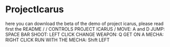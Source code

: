 # ProjectIcarus
here you can download the beta of the demo of project icarus, please read first the README
/
/
CONTROLS PROJECT ICARUS
/
MOVE: A and D
JUMP: SPACE BAR
SHOOT: LEFT CLICK 
CHANGE WEAPON: Q
GET ON A MECHA: RIGHT CLICK 
RUN WITH THE MECHA: Shift LEFT
